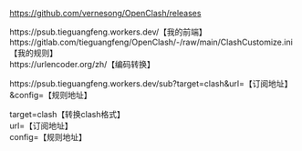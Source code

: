 https://github.com/vernesong/OpenClash/releases

https://<span></span>psub.tieguangfeng.workers.dev/【我的前端】  
https://<span></span>gitlab.com/tieguangfeng/OpenClash/-/raw/main/ClashCustomize.ini【我的规则】  
https://<span></span>urlencoder.org/zh/【编码转换】  

https://<span></span>psub.tieguangfeng.workers.dev/sub?target=clash&url=【订阅地址】&config=【规则地址】  

target=clash【转换clash格式】  
url=【订阅地址】  
config=【规则地址】
